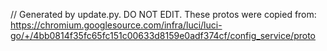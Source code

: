 // Generated by update.py. DO NOT EDIT.
These protos were copied from:
https://chromium.googlesource.com/infra/luci/luci-go/+/4bb0814f35fc65fc151c00633d8159e0adf374cf/config_service/proto
